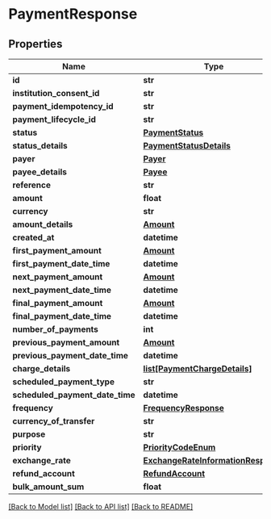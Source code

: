 # PaymentResponse

## Properties
Name | Type | Description | Notes
------------ | ------------- | ------------- | -------------
**id** | **str** |  | [optional] 
**institution_consent_id** | **str** |  | [optional] 
**payment_idempotency_id** | **str** |  | [optional] 
**payment_lifecycle_id** | **str** |  | [optional] 
**status** | [**PaymentStatus**](PaymentStatus.md) |  | [optional] 
**status_details** | [**PaymentStatusDetails**](PaymentStatusDetails.md) |  | [optional] 
**payer** | [**Payer**](Payer.md) |  | [optional] 
**payee_details** | [**Payee**](Payee.md) |  | [optional] 
**reference** | **str** |  | [optional] 
**amount** | **float** |  | [optional] 
**currency** | **str** |  | [optional] 
**amount_details** | [**Amount**](Amount.md) |  | [optional] 
**created_at** | **datetime** |  | [optional] 
**first_payment_amount** | [**Amount**](Amount.md) |  | [optional] 
**first_payment_date_time** | **datetime** |  | [optional] 
**next_payment_amount** | [**Amount**](Amount.md) |  | [optional] 
**next_payment_date_time** | **datetime** |  | [optional] 
**final_payment_amount** | [**Amount**](Amount.md) |  | [optional] 
**final_payment_date_time** | **datetime** |  | [optional] 
**number_of_payments** | **int** |  | [optional] 
**previous_payment_amount** | [**Amount**](Amount.md) |  | [optional] 
**previous_payment_date_time** | **datetime** |  | [optional] 
**charge_details** | [**list[PaymentChargeDetails]**](PaymentChargeDetails.md) |  | [optional] 
**scheduled_payment_type** | **str** |  | [optional] 
**scheduled_payment_date_time** | **datetime** |  | [optional] 
**frequency** | [**FrequencyResponse**](FrequencyResponse.md) |  | [optional] 
**currency_of_transfer** | **str** |  | [optional] 
**purpose** | **str** |  | [optional] 
**priority** | [**PriorityCodeEnum**](PriorityCodeEnum.md) |  | [optional] 
**exchange_rate** | [**ExchangeRateInformationResponse**](ExchangeRateInformationResponse.md) |  | [optional] 
**refund_account** | [**RefundAccount**](RefundAccount.md) |  | [optional] 
**bulk_amount_sum** | **float** |  | [optional] 

[[Back to Model list]](../README.md#documentation-for-models) [[Back to API list]](../README.md#documentation-for-api-endpoints) [[Back to README]](../README.md)


